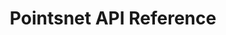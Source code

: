 ---
title: Pointsnet API Reference

language_tabs: # must be one of https://git.io/vQNgJ
  - scheme
  - json
  - shell
  - javascript

toc_footers:
  - <a href='#'>Sign Up for a Developer Key</a>
  - <a href='https://github.com/lord/slate'>Documentation Powered by Slate</a>

includes:
  - graphqlApi
  - httpRequest
  

search: true
---